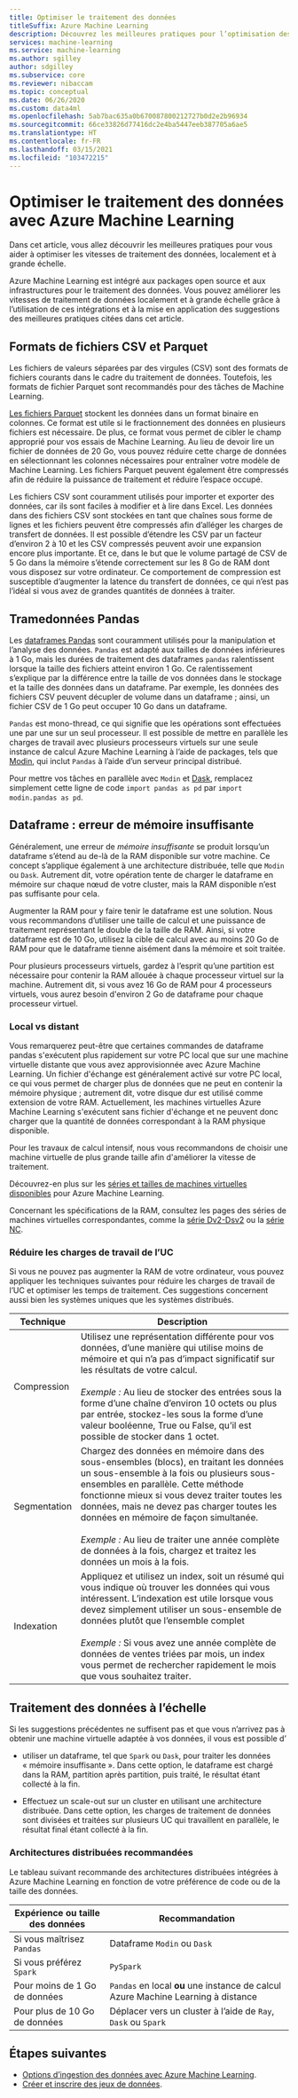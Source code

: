 ```yaml
---
title: Optimiser le traitement des données
titleSuffix: Azure Machine Learning
description: Découvrez les meilleures pratiques pour l’optimisation des vitesses de traitement de données et les intégrations prises en charge par Azure Machine Learning pour le traitement de données à grande échelle.
services: machine-learning
ms.service: machine-learning
ms.author: sgilley
author: sdgilley
ms.subservice: core
ms.reviewer: nibaccam
ms.topic: conceptual
ms.date: 06/26/2020
ms.custom: data4ml
ms.openlocfilehash: 5ab7bac635a0b670087800212727b0d2e2b96934
ms.sourcegitcommit: 66ce33826d77416dc2e4ba5447eeb387705a6ae5
ms.translationtype: HT
ms.contentlocale: fr-FR
ms.lasthandoff: 03/15/2021
ms.locfileid: "103472215"
---
```

# <a name="optimize-data-processing-with-azure-machine-learning"></a>Optimiser le traitement des données avec Azure Machine Learning

Dans cet article, vous allez découvrir les meilleures pratiques pour vous aider à optimiser les vitesses de traitement des données, localement et à grande échelle.

Azure Machine Learning est intégré aux packages open source et aux infrastructures pour le traitement des données. Vous pouvez améliorer les vitesses de traitement de données localement et à grande échelle grâce à l’utilisation de ces intégrations et à la mise en application des suggestions des meilleures pratiques citées dans cet article.

## <a name="parquet-and-csv-file-formats"></a>Formats de fichiers CSV et Parquet

Les fichiers de valeurs séparées par des virgules (CSV) sont des formats de fichiers courants dans le cadre du traitement de données. Toutefois, les formats de fichier Parquet sont recommandés pour des tâches de Machine Learning.

[Les fichiers Parquet](https://parquet.apache.org/) stockent les données dans un format binaire en colonnes. Ce format est utile si le fractionnement des données en plusieurs fichiers est nécessaire. De plus, ce format vous permet de cibler le champ approprié pour vos essais de Machine Learning. Au lieu de devoir lire un fichier de données de 20 Go, vous pouvez réduire cette charge de données en sélectionnant les colonnes nécessaires pour entraîner votre modèle de Machine Learning. Les fichiers Parquet peuvent également être compressés afin de réduire la puissance de traitement et réduire l’espace occupé.

Les fichiers CSV sont couramment utilisés pour importer et exporter des données, car ils sont faciles à modifier et à lire dans Excel. Les données dans des fichiers CSV sont stockées en tant que chaînes sous forme de lignes et les fichiers peuvent être compressés afin d’alléger les charges de transfert de données. Il est possible d’étendre les CSV par un facteur d’environ 2 à 10 et les CSV compressés peuvent avoir une expansion encore plus importante. Et ce, dans le but que le volume partagé de CSV de 5 Go dans la mémoire s’étende correctement sur les 8 Go de RAM dont vous disposez sur votre ordinateur. Ce comportement de compression est susceptible d’augmenter la latence du transfert de données, ce qui n’est pas l’idéal si vous avez de grandes quantités de données à traiter. 

## <a name="pandas-dataframe"></a>Tramedonnées Pandas

Les [dataframes Pandas](https://pandas.pydata.org/pandas-docs/stable/getting_started/overview.html) sont couramment utilisés pour la manipulation et l’analyse des données. `Pandas` est adapté aux tailles de données inférieures à 1 Go, mais les durées de traitement des dataframes `pandas` ralentissent lorsque la taille des fichiers atteint environ 1 Go. Ce ralentissement s’explique par la différence entre la taille de vos données dans le stockage et la taille des données dans un dataframe. Par exemple, les données des fichiers CSV peuvent décupler de volume dans un dataframe ; ainsi, un fichier CSV de 1 Go peut occuper 10 Go dans un dataframe.

`Pandas` est mono-thread, ce qui signifie que les opérations sont effectuées une par une sur un seul processeur. Il est possible de mettre en parallèle les charges de travail avec plusieurs processeurs virtuels sur une seule instance de calcul Azure Machine Learning à l’aide de packages, tels que [Modin](https://modin.readthedocs.io/en/latest/), qui inclut `Pandas` à l’aide d’un serveur principal distribué.

Pour mettre vos tâches en parallèle avec `Modin` et [Dask](https://dask.org), remplacez simplement cette ligne de code `import pandas as pd` par `import modin.pandas as pd`.

## <a name="dataframe-out-of-memory-error"></a>Dataframe : erreur de mémoire insuffisante 

Généralement, une erreur de *mémoire insuffisante* se produit lorsqu’un dataframe s’étend au de-là de la RAM disponible sur votre machine. Ce concept s’applique également à une architecture distribuée, telle que `Modin` ou `Dask`.  Autrement dit, votre opération tente de charger le dataframe en mémoire sur chaque nœud de votre cluster, mais la RAM disponible n’est pas suffisante pour cela.

Augmenter la RAM pour y faire tenir le dataframe est une solution. Nous vous recommandons d’utiliser une taille de calcul et une puissance de traitement représentant le double de la taille de RAM. Ainsi, si votre dataframe est de 10 Go, utilisez la cible de calcul avec au moins 20 Go de RAM pour que le dataframe tienne aisément dans la mémoire et soit traitée. 

Pour plusieurs processeurs virtuels, gardez à l’esprit qu’une partition est nécessaire pour contenir la RAM allouée à chaque processeur virtuel sur la machine. Autrement dit, si vous avez 16 Go de RAM pour 4 processeurs virtuels, vous aurez besoin d'environ 2 Go de dataframe pour chaque processeur virtuel.

### <a name="local-vs-remote"></a>Local vs distant

Vous remarquerez peut-être que certaines commandes de dataframe pandas s'exécutent plus rapidement sur votre PC local que sur une machine virtuelle distante que vous avez approvisionnée avec Azure Machine Learning. Un fichier d'échange est généralement activé sur votre PC local, ce qui vous permet de charger plus de données que ne peut en contenir la mémoire physique ; autrement dit, votre disque dur est utilisé comme extension de votre RAM. Actuellement, les machines virtuelles Azure Machine Learning s'exécutent sans fichier d'échange et ne peuvent donc charger que la quantité de données correspondant à la RAM physique disponible. 

Pour les travaux de calcul intensif, nous vous recommandons de choisir une machine virtuelle de plus grande taille afin d'améliorer la vitesse de traitement.

Découvrez-en plus sur les [séries et tailles de machines virtuelles disponibles](concept-compute-target.md#supported-vm-series-and-sizes) pour Azure Machine Learning. 

Concernant les spécifications de la RAM, consultez les pages des séries de machines virtuelles correspondantes, comme la [série Dv2-Dsv2](../virtual-machines/dv2-dsv2-series-memory.md) ou la [série NC](../virtual-machines/nc-series.md).

### <a name="minimize-cpu-workloads"></a>Réduire les charges de travail de l’UC

Si vous ne pouvez pas augmenter la RAM de votre ordinateur, vous pouvez appliquer les techniques suivantes pour réduire les charges de travail de l’UC et optimiser les temps de traitement. Ces suggestions concernent aussi bien les systèmes uniques que les systèmes distribués.

Technique | Description
----|----
Compression | Utilisez une représentation différente pour vos données, d’une manière qui utilise moins de mémoire et qui n’a pas d’impact significatif sur les résultats de votre calcul.<br><br>*Exemple :* Au lieu de stocker des entrées sous la forme d’une chaîne d’environ 10 octets ou plus par entrée, stockez-les sous la forme d’une valeur booléenne, True ou False, qu’il est possible de stocker dans 1 octet.
Segmentation | Chargez des données en mémoire dans des sous-ensembles (blocs), en traitant les données un sous-ensemble à la fois ou plusieurs sous-ensembles en parallèle. Cette méthode fonctionne mieux si vous devez traiter toutes les données, mais ne devez pas charger toutes les données en mémoire de façon simultanée. <br><br>*Exemple :* Au lieu de traiter une année complète de données à la fois, chargez et traitez les données un mois à la fois.
Indexation | Appliquez et utilisez un index, soit un résumé qui vous indique où trouver les données qui vous intéressent. L’indexation est utile lorsque vous devez simplement utiliser un sous-ensemble de données plutôt que l’ensemble complet<br><br>*Exemple :* Si vous avez une année complète de données de ventes triées par mois, un index vous permet de rechercher rapidement le mois que vous souhaitez traiter.

## <a name="scale-data-processing"></a>Traitement des données à l’échelle

Si les suggestions précédentes ne suffisent pas et que vous n’arrivez pas à obtenir une machine virtuelle adaptée à vos données, il vous est possible d’ 

* utiliser un dataframe, tel que `Spark` ou `Dask`, pour traiter les données « mémoire insuffisante ». Dans cette option, le dataframe est chargé dans la RAM, partition après partition, puis traité, le résultat étant collecté à la fin.  

* Effectuez un scale-out sur un cluster en utilisant une architecture distribuée. Dans cette option, les charges de traitement de données sont divisées et traitées sur plusieurs UC qui travaillent en parallèle, le résultat final étant collecté à la fin.

### <a name="recommended-distributed-frameworks"></a>Architectures distribuées recommandées

Le tableau suivant recommande des architectures distribuées intégrées à Azure Machine Learning en fonction de votre préférence de code ou de la taille des données.

Expérience ou taille des données | Recommandation
------|------
Si vous maîtrisez `Pandas`| Dataframe `Modin` ou `Dask`
Si vous préférez `Spark` | `PySpark`
Pour moins de 1 Go de données | `Pandas` en local **ou** une instance de calcul Azure Machine Learning à distance
Pour plus de 10 Go de données| Déplacer vers un cluster à l’aide de `Ray`, `Dask` ou `Spark`

## <a name="next-steps"></a>Étapes suivantes

* [Options d’ingestion des données avec Azure Machine Learning](concept-data-ingestion.md).
* [Créer et inscrire des jeux de données](how-to-create-register-datasets.md).

